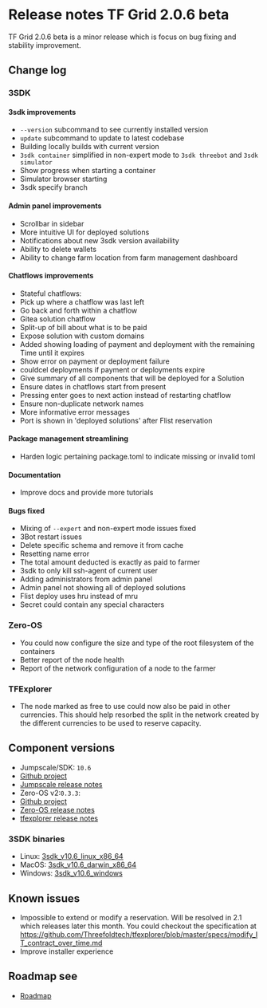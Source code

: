 # Release notes TF Grid 2.0.6 beta

TF Grid 2.0.6 beta is a minor release which is focus on bug fixing and stability improvement.

## Change log

### 3SDK

#### 3sdk improvements

- `--version` subcommand to see currently installed version
- `update` subcommand to update to latest codebase
- Building locally builds with current version
- `3sdk container` simplified in non-expert mode to `3sdk threebot` and `3sdk simulator`
- Show progress when starting a container
- Simulator browser starting
- 3sdk specify branch

#### Admin panel improvements

- Scrollbar in sidebar
- More intuitive UI for deployed solutions
- Notifications about new 3sdk version availability
- Ability to delete wallets
- Ability to change farm location from farm management dashboard

#### Chatflows improvements

- Stateful chatflows:
 - Pick up where a chatflow was last left
 - Go back and forth within a chatflow
- Gitea solution chatflow
- Split-up of bill about what is to be paid
- Expose solution with custom domains
- Added showing loading of payment and deployment with the remaining Time until it expires
- Show error on payment or deployment failure
- couldcel deployments if payment or deployments expire
- Give summary of all components that will be deployed for a Solution
- Ensure dates in chatflows start from present
- Pressing enter goes to next action instead of restarting chatflow
- Ensure non-duplicate network names
- More informative error messages
- Port is shown in 'deployed solutions' after Flist reservation

#### Package management streamlining

- Harden logic pertaining package.toml to indicate missing or invalid toml

#### Documentation

- Improve docs and provide more tutorials

#### Bugs fixed

- Mixing of `--expert` and non-expert mode issues fixed
- 3Bot restart issues
- Delete specific schema and remove it from cache
- Resetting name error
- The total amount deducted is exactly as paid to farmer
- 3sdk to only kill ssh-agent of current user
- Adding administrators from admin panel
- Admin panel not showing all of deployed solutions
- Flist deploy uses hru instead of mru
- Secret could contain any special characters

### Zero-OS

- You could now configure the size and type of the root filesystem of the containers
- Better report of the node health
- Report of the network configuration of a node to the farmer

### TFExplorer

- The node marked as free to use could now also be paid in other currencies. This should help resorbed the split in the network created by the different currencies to be used to reserve capacity.

## Component versions

- Jumpscale/SDK: `10.6`
 - [Github project](https://github.com/orgs/Threefoldtech/projects/88)
 - [Jumpscale release notes](https://github.com/Threefoldtech/jumpscaleX_core/releases/tag/v10.6)
- Zero-OS v2:`0.3.3`:
 - [Github project](https://github.com/orgs/Threefoldtech/projects/89)
 - [Zero-OS release notes](https://github.com/Threefoldtech/zos/releases/tag/v0.3.3)
 - [tfexplorer release notes](https://github.com/Threefoldtech/tfexplorer/releases/tag/v0.3.1)

### 3SDK binaries

- Linux: [3sdk_v10.6_linux_x86_64](https://github.com/Threefoldtech/jumpscaleX_core/releases/download/v10.6/3sdk_v10.6_linux_x86_64)
- MacOS: [3sdk_v10.6_darwin_x86_64](https://github.com/Threefoldtech/jumpscaleX_core/releases/download/v10.6/3sdk_v10.6_darwin_x86_64)
- Windows: [3sdk_v10.6_windows](https://github.com/Threefoldtech/jumpscaleX_core/releases/download/v10.6/3sdk_v10.6_windows.exe)

## Known issues

- Impossible to extend or modify a reservation. Will be resolved in 2.1 which releases later this month. You could checkout the specification at https://github.com/Threefoldtech/tfexplorer/blob/master/specs/modify_IT_contract_over_time.md
- Improve installer experience

## Roadmap see

- [Roadmap](wiki:roadmap.md)
